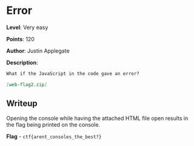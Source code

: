 # Error
**Level**: Very easy

**Points**: 120

**Author**: Justin Applegate

**Description**:
```markdown
What if the JavaScript in the code gave an error?

[web-flag2.zip]
```

## Writeup
Opening the console while having the attached HTML file open results in the flag being printed on the console.

**Flag** - `ctf{arent_consoles_the_best?}`